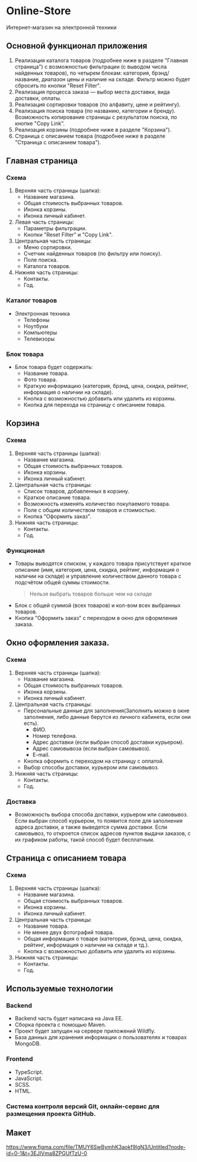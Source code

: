 # Online-Store 

Интернет-магазин на электронной техники

## Основной функционал приложения
1. Реализация каталога товаров (подробнее ниже в разделе "Главная страница") с возможностью фильтрации (с выводом числа найденных товаров), по четырем блокам: категория, брэнд/название, диапазон цены и наличие на складе. Фильтр можно будет сбросить по кнопки "Reset Filter".
2. Реализация процесса заказа — выбор места доставки, вида доставки, оплаты.
3. Реализация сортировки товаров (по алфавиту, цене и рейтингу).
4. Реализация поиска товара (по названию, категории и бренду). Возможность копирование страницы с результатом поиска, по кнопке "Copy Link".
5. Реализация корзины (подробнее ниже в разделе "Корзина").
6. Страница с описанием товара (подробнее ниже в разделе "Страница с описанием товара").

## Главная страница
### Схема
1. Верхняя часть страницы (шапка):
    + Название магазина.
    + Общая стоимость выбранных товаров.
    + Иконка корзины.
    + Иконка личный кабинет.
2. Левая часть страницы:
    + Параметры фильтрации.
    + Кнопки "Reset Filter" и "Copy Link".
3. Центральная часть страницы:
    + Меню сортировки.
    + Счетчик найденных товаров (по фильтру или поиску).
    + Поле поиска.
    + Каталога товаров.
4. Нижняя часть страницы:
    + Контакты.
    + Год.
    
### Каталог товаров
* Электронная техника
    + Телефоны
    + Ноутбуки
    + Компьютеры
    + Телевизоры
### Блок товара
* Блок товара будет содержать:
    + Название товара.
    + Фото товара.
    + Краткую информацию (категория, брэнд, цена, скидка, рейтинг, информация о наличии на складе).
    + Кнопка с возможностью добавить или удалить из корзины.
    + Кнопка для перехода на страницу с описанием товара.
    
## Корзина
### Схема
1. Верхняя часть страницы (шапка):
    + Название магазина.
    + Общая стоимость выбранных товаров.
    + Иконка корзины.
    + Иконка личный кабинет.
3. Центральная часть страницы:
    + Список товаров, добавленных в корзину.
    + Краткое описание товара.
    + Возможность изменять количество покупаемого товара.
    + Поле с общим количеством товаров и стоимостью.
    + Кнопка "Оформить заказ".
4. Нижняя часть страницы:
    + Контакты.
    + Год.
### Функционал
* Товары выводятся списком, у каждого товара присутствует краткое описание (имя, категория, цена, скидка, рейтинг, информация о наличии на складе) и управление количеством данного товара с подсчётом общей суммы стоимости.
    >Нельзя выбрать товаров больше чем на складе
* Блок с общей суммой (всех товаров) и кол-вом всех выбранных товаров.
* Кнопка "Оформить заказ" с переходом в окно для оформления заказа.

## Окно оформления заказа.
### Схема
1. Верхняя часть страницы (шапка):
    + Название магазина.
    + Общая стоимость выбранных товаров.
    + Иконка корзины.
    + Иконка личный кабинет.
3. Центральная часть страницы:
    + Персональные данные для заполнения(Заполнить можно в окне заполнения, либо данные берутся из личного кабинета, если они есть).
        - ФИО.
        - Номер телефона.
        - Адрес доставки (если выбран способ доставки курьером).
        - Адрес самовывоза (если выбран самовывоз).
        - E-mail.
    + Кнопка оформить с переходом на страницу с оплатой.
    + Выбор способы доставки, курьером или самовывоз.
4. Нижняя часть страницы:
    + Контакты.
    + Год.
    
### Доставка
* Возможность выбора способа доставки, курьером или самовывоз. Если выбран способ курьером, то появится поле для заполнения адреса доставки, а также выведется сумма доставки. Если самовывоз, то откроется список адресов пунктов выдачи заказов, с их графиком работы, такой способ будет бесплатным.

## Страница с описанием товара
### Схема
1. Верхняя часть страницы (шапка):
    + Название магазина.
    + Общая стоимость выбранных товаров.
    + Иконка корзины.
    + Иконка личный кабинет.
3. Центральная часть страницы:
    + Название товара.
    + Не менее двух фотографий товара.
    + Общая информация о товаре (категория, брэнд, цена, скидка, рейтинг, информация о наличии на складе и тд.).
    + Кнопка с возможностью добавить или удалить из корзины.
4. Нижняя часть страницы:
    + Контакты.
    + Год.
    
## Используемые технологии
### Backend
* Backend часть будет написана на Java EE.
* Сборка проекта с помощью Maven.
* Проект будет запущен на сервере приложений Wildfly.
* База данных для хранения информации о пользователях и товарах MongoDB.
### Frontend
* TypeScript.
* JavaScript.
* SCSS.
* HTML.
### Система контроля версий Git, онлайн-сервис для размещения проекта GitHub.

## Макет

https://www.figma.com/file/TMUY6SwBymhK3aokf9lgN3/Untitled?node-id=0-1&t=3EJIVma8ZPGUfTzU-0
